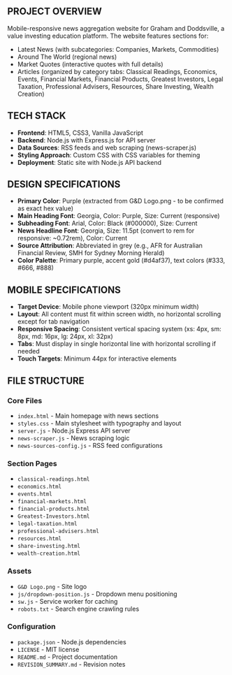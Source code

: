 ## PROJECT OVERVIEW
Mobile-responsive news aggregation website for Graham and Doddsville, a value investing education platform. The website features sections for:
- Latest News (with subcategories: Companies, Markets, Commodities)
- Around The World (regional news)
- Market Quotes (interactive quotes with full details)
- Articles (organized by category tabs: Classical Readings, Economics, Events, Financial Markets, Financial Products, Greatest Investors, Legal Taxation, Professional Advisers, Resources, Share Investing, Wealth Creation)

## TECH STACK
- **Frontend**: HTML5, CSS3, Vanilla JavaScript
- **Backend**: Node.js with Express.js for API server
- **Data Sources**: RSS feeds and web scraping (news-scraper.js)
- **Styling Approach**: Custom CSS with CSS variables for theming
- **Deployment**: Static site with Node.js API backend

## DESIGN SPECIFICATIONS
- **Primary Color**: Purple (extracted from G&D Logo.png - to be confirmed as exact hex value)
- **Main Heading Font**: Georgia, Color: Purple, Size: Current (responsive)
- **Subheading Font**: Arial, Color: Black (#000000), Size: Current
- **News Headline Font**: Georgia, Size: 11.5pt (convert to rem for responsive: ~0.72rem), Color: Current
- **Source Attribution**: Abbreviated in grey (e.g., AFR for Australian Financial Review, SMH for Sydney Morning Herald)
- **Color Palette**: Primary purple, accent gold (#d4af37), text colors (#333, #666, #888)

## MOBILE SPECIFICATIONS
- **Target Device**: Mobile phone viewport (320px minimum width)
- **Layout**: All content must fit within screen width, no horizontal scrolling except for tab navigation
- **Responsive Spacing**: Consistent vertical spacing system (xs: 4px, sm: 8px, md: 16px, lg: 24px, xl: 32px)
- **Tabs**: Must display in single horizontal line with horizontal scrolling if needed
- **Touch Targets**: Minimum 44px for interactive elements

## FILE STRUCTURE
### Core Files
- `index.html` - Main homepage with news sections
- `styles.css` - Main stylesheet with typography and layout
- `server.js` - Node.js Express API server
- `news-scraper.js` - News scraping logic
- `news-sources-config.js` - RSS feed configurations

### Section Pages
- `classical-readings.html`
- `economics.html`
- `events.html`
- `financial-markets.html`
- `financial-products.html`
- `Greatest-Investors.html`
- `legal-taxation.html`
- `professional-advisers.html`
- `resources.html`
- `share-investing.html`
- `wealth-creation.html`

### Assets
- `G&D Logo.png` - Site logo
- `js/dropdown-position.js` - Dropdown menu positioning
- `sw.js` - Service worker for caching
- `robots.txt` - Search engine crawling rules

### Configuration
- `package.json` - Node.js dependencies
- `LICENSE` - MIT license
- `README.md` - Project documentation
- `REVISION_SUMMARY.md` - Revision notes